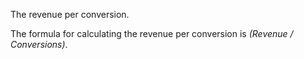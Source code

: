 The revenue per conversion.

The formula for calculating the revenue per conversion is *(Revenue / Conversions)*.

